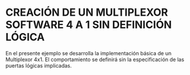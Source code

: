 # CREACIÓN DE UN MULTIPLEXOR SOFTWARE 4 A 1 SIN DEFINICIÓN LÓGICA

En el presente ejemplo se desarrolla la implementación básica de un Multiplexor 4x1. El comportamiento se definirá sin la especificación de las puertas lógicas implicadas.